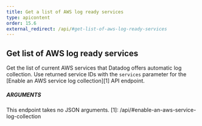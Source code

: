 ```yaml
---
title: Get a list of AWS log ready services
type: apicontent
order: 15.6
external_redirect: /api/#get-list-of-aws-log-ready-services
---
```


## Get list of AWS log ready services

Get the list of current AWS services that Datadog offers automatic log collection.
Use returned service IDs with the `services` parameter for the [Enable an AWS service log collection][1] API endpoint.

##### ARGUMENTS

This endpoint takes no JSON arguments.
[1]: /api/#enable-an-aws-service-log-collection
